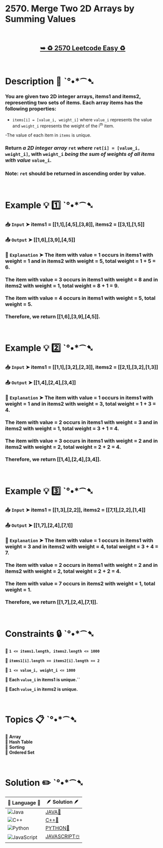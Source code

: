 # 2570. Merge Two 2D Arrays by Summing Values

</br>

<h2 align="center"> 

<a href="https://leetcode.com/problems/merge-similar-items/"><strong>➥ ♻️ 2570 Leetcode Easy ♻️ </strong></a>
</h2>

</br>

# Description 📜 ˋ°•*⁀➷

### You are given two 2D integer arrays, items1 and items2, representing two sets of items. Each array items has the following properties:

- `items[i] = [value_i, weight_i]` where `value_i` represents the value and `weight_i` represents the weight of the i<sup>th</sup> item.

-The value of each item in `items` is unique.

### Return *a 2D integer array* `ret` *where* `ret[i] = [value_i, weight_i]`, with `weight_i` *being the sum of weights of all items with value* `value_i`.

### Note: `ret` should be returned in ascending order by value.

</br>

# Example 💡 1️⃣ ˋ°•*⁀➷

  ### 📥 `Input`  ➤ items1 = [[1,1],[4,5],[3,8]], items2 = [[3,1],[1,5]]

  ### 📤 `Output`  ➤ [[1,6],[3,9],[4,5]]

  ### 🔦 `Explanation`  ➤ The item with value = 1 occurs in items1 with weight = 1 and in items2 with weight = 5, total weight = 1 + 5 = 6.</br></br>The item with value = 3 occurs in items1 with weight = 8 and in items2 with weight = 1, total weight = 8 + 1 = 9.</br></br>The item with value = 4 occurs in items1 with weight = 5, total weight = 5.  </br></br>Therefore, we return [[1,6],[3,9],[4,5]].

</br>

# Example 💡 2️⃣ ˋ°•*⁀➷

  ### 📥 `Input` ➤ items1 = [[1,1],[3,2],[2,3]], items2 = [[2,1],[3,2],[1,3]]

  ### 📤 `Output`  ➤  [[1,4],[2,4],[3,4]]

  ### 🔦 `Explanation` ➤ The item with value = 1 occurs in items1 with weight = 1 and in items2 with weight = 3, total weight = 1 + 3 = 4.</br></br>The item with value = 2 occurs in items1 with weight = 3 and in items2 with weight = 1, total weight = 3 + 1 = 4.</br></br>The item with value = 3 occurs in items1 with weight = 2 and in items2 with weight = 2, total weight = 2 + 2 = 4.</br></br>Therefore, we return [[1,4],[2,4],[3,4]].

</br>

# Example 💡 3️⃣ ˋ°•*⁀➷

  ### 📥 `Input` ➤  items1 = [[1,3],[2,2]], items2 = [[7,1],[2,2],[1,4]]

  ### 📤 `Output`  ➤ [[1,7],[2,4],[7,1]]

  ### 🔦 `Explanation`  ➤ The item with value = 1 occurs in items1 with weight = 3 and in items2 with weight = 4, total weight = 3 + 4 = 7. </br></br>The item with value = 2 occurs in items1 with weight = 2 and in items2 with weight = 2, total weight = 2 + 2 = 4. </br></br>The item with value = 7 occurs in items2 with weight = 1, total weight = 1.</br></br>Therefore, we return [[1,7],[2,4],[7,1]].

</br>

# Constraints 🔒 ˋ°•*⁀➷

🔹 **`1 <= items1.length, items2.length <= 1000`** </br>

🔹 **`items1[i].length == items2[i].length == 2`** </br>

🔹 **`1 <= value_i, weight_i <= 1000`** </br>

🔹 **Each `value_i` in items1 is unique.``** </br>

🔹 **Each `value_i` in items2 is unique.** </br>

</br>

# Topics 📋 ˋ°•*⁀➷

🔸 **Array**  </br>
🔸 **Hash Table**  </br>
🔸 **Sorting**  </br>
🔸 **Ordered Set**  </br>

</br>

# Solution ✏️ ˋ°•*⁀➷

| 📒 Language 📒  | 🪶 Solution 🪶 |
| ------------- | ------------- |
|  ![Java](https://img.shields.io/badge/java-%23ED8B00.svg?style=for-the-badge&logo=openjdk&logoColor=white)  | [JAVA🍁]() |
|  ![C++](https://img.shields.io/badge/c++-%2300599C.svg?style=for-the-badge&logo=c%2B%2B&logoColor=white)  | [C++🎲]()  |
|  ![Python](https://img.shields.io/badge/python-3670A0?style=for-the-badge&logo=python&logoColor=ffdd54)    | [PYTHON🍰]() |
| ![JavaScript](https://img.shields.io/badge/javascript-%23323330.svg?style=for-the-badge&logo=javascript&logoColor=%23F7DF1E)   | [JAVASCRIPT☃️]() |
